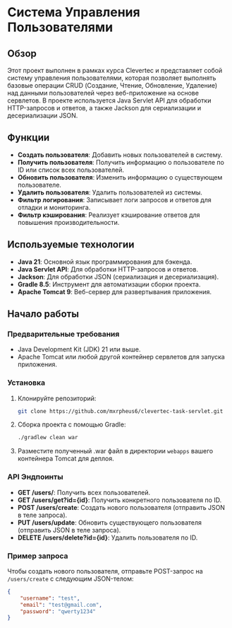 # Система Управления Пользователями

## Обзор
Этот проект выполнен в рамках курса Clevertec и представляет собой систему управления пользователями, которая позволяет выполнять базовые операции CRUD (Создание, Чтение, Обновление, Удаление) над данными пользователей через веб-приложение на основе сервлетов. В проекте используется Java Servlet API для обработки HTTP-запросов и ответов, а также Jackson для сериализации и десериализации JSON.

## Функции
- **Создать пользователя**: Добавить новых пользователей в систему.
- **Получить пользователя**: Получить информацию о пользователе по ID или список всех пользователей.
- **Обновить пользователя**: Изменить информацию о существующем пользователе.
- **Удалить пользователя**: Удалить пользователей из системы.
- **Фильтр логирования**: Записывает логи запросов и ответов для отладки и мониторинга.
- **Фильтр кэширования**: Реализует кэширование ответов для повышения производительности.

## Используемые технологии
- **Java 21**: Основной язык программирования для бэкенда.
- **Java Servlet API**: Для обработки HTTP-запросов и ответов.
- **Jackson**: Для обработки JSON (сериализация и десериализация).
- **Gradle 8.5**: Инструмент для автоматизации сборки проекта.
- **Apache Tomcat 9**: Веб-сервер для развертывания приложения.

## Начало работы

### Предварительные требования
- Java Development Kit (JDK) 21 или выше.
- Apache Tomcat или любой другой контейнер сервлетов для запуска приложения.

### Установка
1. Клонируйте репозиторий:
   ```bash
   git clone https://github.com/mxrpheus6/clevertec-task-servlet.git
   ```
2. Сборка проекта с помощью Gradle:
   ```bash
   ./gradlew clean war
   ```
3. Разместите полученный .war файл в директории `webapps` вашего контейнера Tomcat для деплоя.

### API Эндпоинты
- **GET /users/**: Получить всех пользователей.
- **GET /users/get?id={id}**: Получить конкретного пользователя по ID.
- **POST /users/create**: Создать нового пользователя (отправить JSON в теле запроса).
- **PUT /users/update**: Обновить существующего пользователя (отправить JSON в теле запроса).
- **DELETE /users/delete?id={id}**: Удалить пользователя по ID.

### Пример запроса
Чтобы создать нового пользователя, отправьте POST-запрос на `/users/create` с следующим JSON-телом:
```json
{
    "username": "test",
    "email": "test@gmail.com",
    "password": "qwerty1234"
}
```